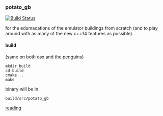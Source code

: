 ### potato_gb ###

[![Build Status](https://travis-ci.org/pgarnaut/potato_gb.svg?branch=master)](https://travis-ci.org/pgarnaut/potato_gb)

for the edumacations of the emulator buildings from scratch (and to play around with as many of the new c++14 features as possible).

#### build ####

(same on both osx and the penguins)

    mkdir build 
    cd build 
    cmake .. 
    make

binary will be in

    build/src/potato_gb

[reading](LINKS.md)